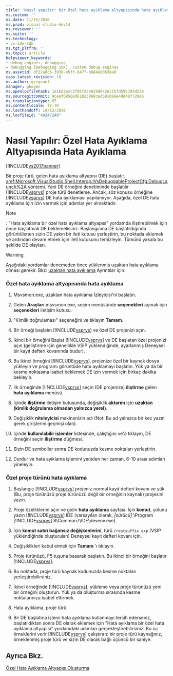 ```yaml
---
title: 'Nasıl yapılır: bir özel hata ayıklama altyapısında hata ayıklama | Microsoft Docs'
ms.custom: ''
ms.date: 11/15/2016
ms.prod: visual-studio-dev14
ms.reviewer: ''
ms.suite: ''
ms.technology:
- vs-ide-sdk
ms.tgt_pltfrm: ''
ms.topic: article
helpviewer_keywords:
- debug engines, debugging
- debugging [Debugging SDK], custom debug engines
ms.assetid: df27a8d6-3938-45ff-b47f-b684e80b38a0
caps.latest.revision: 10
ms.author: gregvanl
manager: ghogen
ms.openlocfilehash: 1e1bd7e2c3f05fd54829d042ec15fd59b783d238
ms.sourcegitcommit: 9ceaf69568d61023868ced59108ae4dd46f720ab
ms.translationtype: MT
ms.contentlocale: tr-TR
ms.lasthandoff: 10/12/2018
ms.locfileid: "49247240"
---
```

# <a name="how-to-debug-a-custom-debug-engine"></a>Nasıl Yapılır: Özel Hata Ayıklama Altyapısında Hata Ayıklama
[!INCLUDE[vs2017banner](../../includes/vs2017banner.md)]

Bir proje türü, gelen hata ayıklama altyapısı (DE) başlatır. <xref:Microsoft.VisualStudio.Shell.Interop.IVsDebuggableProjectCfg.DebugLaunch%2A> yöntemi. Yani DE örneğini denetiminde başlatılır [!INCLUDE[vsprvs](../../includes/vsprvs-md.md)] proje türü denetleme. Ancak, söz konusu örneğine [!INCLUDE[vsprvs](../../includes/vsprvs-md.md)] DE hata ayıklaması yapılamıyor. Aşağıda, özel DE hata ayıklama için izin vermek için adımlar yer almaktadır.  
  
> [!NOTE]
>  : "Hata ayıklama bir özel hata ayıklama altyapısı" yordamda iliştirebilmek için önce başlatmak DE beklemelisiniz. Başlangıcına DE başlatıldığında görüntülenen sizin DE yakın bir ileti kutusu yerleştirin, bu noktada eklemek ve ardından devam etmek için ileti kutusunu temizleyin. Tümünü yakala bu şekilde DE olayları.  
  
> [!WARNING]
>  Aşağıdaki yordamlar denemeden önce yüklenmiş uzaktan hata ayıklama olması gerekir. Bkz: [uzaktan hata ayıklama](../../debugger/remote-debugging.md) Ayrıntılar için.  
  
### <a name="debugging-a-custom-debug-engine"></a>Özel hata ayıklama altyapısında hata ayıklama  
  
1.  Msvsmon.exe, uzaktan hata ayıklama İzleyicisi'ni başlatın.  
  
2.  Gelen **Araçları** msvsmon.exe, seçim menüsünde **seçenekleri** açmak için **seçenekleri** iletişim kutusu.  
  
3.  "Kimlik doğrulaması" seçeneğini ve tıklayın **Tamam**.  
  
4.  Bir örneği başlatın [!INCLUDE[vsprvs](../../includes/vsprvs-md.md)] ve özel DE projenizi açın.  
  
5.  İkinci bir örneğini Başlat [!INCLUDE[vsprvs](../../includes/vsprvs-md.md)] ve DE başlatan özel projenizi açın (geliştirme için genellikle VSIP yüklendiğinde, ayarlanmış Deneysel bir kayıt defteri kovanında budur).  
  
6.  Bu ikinci örneğini [!INCLUDE[vsprvs](../../includes/vsprvs-md.md)], projenize özel bir kaynak dosya yükleyin ve programı görüntüde hata ayıklamayı başlatın. Yük ya da bir kesme noktasına isabet beklemek DE izin vermek için birkaç dakika bekleyin.  
  
7.  İlk örneğinde [!INCLUDE[vsprvs](../../includes/vsprvs-md.md)] seçin (DE projenize) **iliştirme** gelen **hata ayıklama** menüsü.  
  
8.  İçinde **iliştirme** iletişim kutusunda, değişiklik **aktarım** için **uzaktan (kimlik doğrulama olmadan yalnızca yerel)**.  
  
9. Değişiklik **niteleyicisi** makinenizin adı (Not: Bu ad yalnızca bir kez yazın gerek girişlerini geçmişi olan).  
  
10. İçinde **kullanılabilir işlemler** listesinde, çalıştığını ve'a tıklayın, DE örneğini seçin **iliştirme** düğmesi.  
  
11. Sizin DE semboller sonra DE kodunuzda kesme noktaları yerleştirin.  
  
12. Durdur ve hata ayıklama işlemini yeniden her zaman, 6-10 arası adımları yineleyin.  
  
### <a name="debugging-a-custom-project-type"></a>Özel proje türünü hata ayıklama  
  
1.  Başlangıç [!INCLUDE[vsprvs](../../includes/vsprvs-md.md)] projeniz normal kayıt defteri kovanı ve yük (Bu, proje türünüzü proje türünüzü değil bir örneğinin kaynak) projesini yazın.  
  
2.  Proje özelliklerini açın ve gidin **hata ayıklama** sayfası. İçin **komut**, yolunu yazın [!INCLUDE[vsprvs](../../includes/vsprvs-md.md)] IDE (varsayılan olarak, *[sürücü]* \Program [!INCLUDE[vsprvs](../../includes/vsprvs-md.md)] 8\Common7\IDE\devenv.exe).  
  
3.  İçin **komut satırı bağımsız değişkenlerini**, türü `/rootsuffix exp` (VSIP yüklendiğinde oluşturulan) Deneysel kayıt defteri kovanı için.  
  
4.  Değişiklikleri kabul etmek için **Tamam** 'ı tıklayın.  
  
5.  Proje türünüzü, F5 tuşuna basarak başlatın. Bu ikinci bir örneğini başlatır [!INCLUDE[vsprvs](../../includes/vsprvs-md.md)].  
  
6.  Bu noktada, proje türü kaynak kodunuzda kesme noktaları yerleştirebilirsiniz.  
  
7.  İkinci örneğinde [!INCLUDE[vsprvs](../../includes/vsprvs-md.md)], yükleme veya proje türünüzü yeni bir örneğini oluşturun. Yük ya da oluşturma sırasında kesme noktalarınıza isabet ettirmek.  
  
8.  Hata ayıklama, proje türü.  
  
9. Bir DE başlatma işlemi hata ayıklama kullanmayı tercih ederseniz, başlatıldıktan sonra DE olarak eklemek için "Hata ayıklama bir özel hata ayıklama altyapısı" yordamdaki adımları gerçekleştirebilirsiniz. Bu üç örneklerini verir [!INCLUDE[vsprvs](../../includes/vsprvs-md.md)] çalıştıran: bir proje türü kaynağınız, örneklenmiş proje türü ve sizin DE olarak bağlı üçüncü bir saniye.  
  
## <a name="see-also"></a>Ayrıca Bkz.  
 [Özel Hata Ayıklama Altyapısı Oluşturma](../../extensibility/debugger/creating-a-custom-debug-engine.md)

